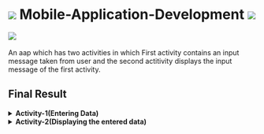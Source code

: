 # <img src="https://media.giphy.com/media/UQJlZ2OcaCA2RLfGiZ/giphy.gif" width="50px"> Mobile-Application-Development <img src="https://media.giphy.com/media/1zJCH8LUcs3lTlcoJB/giphy.gif" width="90px">

<img src="https://media.giphy.com/media/YOXaldOyoajendc70a/giphy.gif" width="200px">

An aap which has two activities in which First activity contains an input message taken from user and the second actitivity displays the input message of the first activity.

## Final Result
<details>
<summary><strong>Activity-1(Entering Data)</strong></summary>
<img src="./Output/Activity-1.png"/>
</details>
<details>
<summary><strong>Activity-2(Displaying the entered data)</strong></summary>
<img src="./Output/Activity-2.png"/>
</details>
